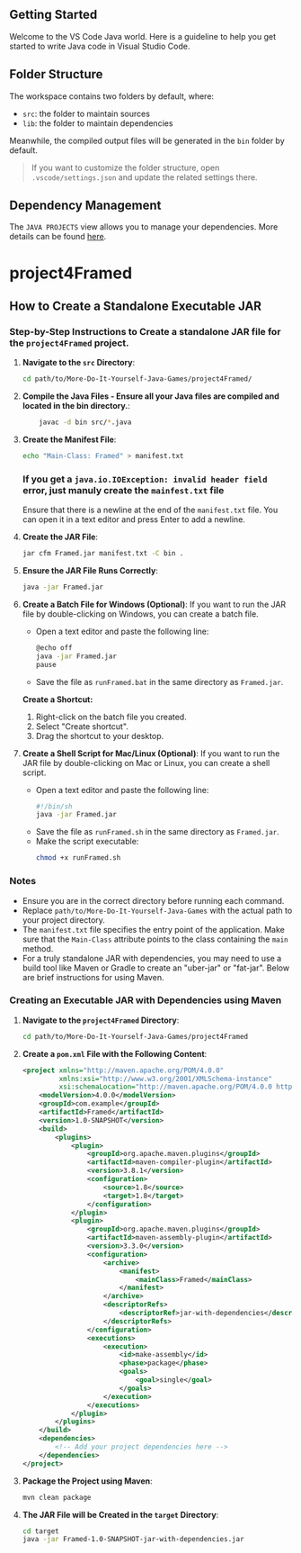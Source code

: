 ## Getting Started

Welcome to the VS Code Java world. Here is a guideline to help you get started to write Java code in Visual Studio Code.

## Folder Structure

The workspace contains two folders by default, where:

- `src`: the folder to maintain sources
- `lib`: the folder to maintain dependencies

Meanwhile, the compiled output files will be generated in the `bin` folder by default.

> If you want to customize the folder structure, open `.vscode/settings.json` and update the related settings there.

## Dependency Management

The `JAVA PROJECTS` view allows you to manage your dependencies. More details can be found [here](https://github.com/microsoft/vscode-java-dependency#manage-dependencies).


# project4Framed

## How to Create a Standalone Executable JAR

### Step-by-Step Instructions to Create a standalone JAR file for the `project4Framed` project.


1. **Navigate to the `src` Directory**:
    ```sh
    cd path/to/More-Do-It-Yourself-Java-Games/project4Framed/
    ```

2. **Compile the Java Files - Ensure all your Java files are compiled and located in the bin directory.**:
    ```sh
        javac -d bin src/*.java
    ```

3. **Create the Manifest File**:
    ```sh
    echo "Main-Class: Framed" > manifest.txt
    ```
    ### If you get a `java.io.IOException: invalid header field` error, just manuly create the `mainfest.txt` file

    Ensure that there is a newline at the end of the `manifest.txt` file. You can open it in a text editor and press Enter to add a newline.

6. **Create the JAR File**:
    ```sh
    jar cfm Framed.jar manifest.txt -C bin .
    ```

7. **Ensure the JAR File Runs Correctly**:
    ```sh
    java -jar Framed.jar
    ```

8. **Create a Batch File for Windows (Optional)**:
    If you want to run the JAR file by double-clicking on Windows, you can create a batch file.
    - Open a text editor and paste the following line:
      ```sh
      @echo off
      java -jar Framed.jar
      pause
      ```
    - Save the file as `runFramed.bat` in the same directory as `Framed.jar`.

    **Create a Shortcut:**
    1. Right-click on the batch file you created.
    2. Select "Create shortcut".
    3. Drag the shortcut to your desktop.

9. **Create a Shell Script for Mac/Linux (Optional)**:
    If you want to run the JAR file by double-clicking on Mac or Linux, you can create a shell script.
    - Open a text editor and paste the following line:
      ```sh
      #!/bin/sh
      java -jar Framed.jar
      ```
    - Save the file as `runFramed.sh` in the same directory as `Framed.jar`.
    - Make the script executable:
      ```sh
      chmod +x runFramed.sh
      ```

### Notes

- Ensure you are in the correct directory before running each command.
- Replace `path/to/More-Do-It-Yourself-Java-Games` with the actual path to your project directory.
- The `manifest.txt` file specifies the entry point of the application. Make sure that the `Main-Class` attribute points to the class containing the `main` method.
- For a truly standalone JAR with dependencies, you may need to use a build tool like Maven or Gradle to create an "uber-jar" or "fat-jar". Below are brief instructions for using Maven.

### Creating an Executable JAR with Dependencies using Maven

1. **Navigate to the `project4Framed` Directory**:
    ```sh
    cd path/to/More-Do-It-Yourself-Java-Games/project4Framed
    ```

2. **Create a `pom.xml` File with the Following Content**:
    ```xml
    <project xmlns="http://maven.apache.org/POM/4.0.0"
             xmlns:xsi="http://www.w3.org/2001/XMLSchema-instance"
             xsi:schemaLocation="http://maven.apache.org/POM/4.0.0 http://maven.apache.org/xsd/maven-4.0.0.xsd">
        <modelVersion>4.0.0</modelVersion>
        <groupId>com.example</groupId>
        <artifactId>Framed</artifactId>
        <version>1.0-SNAPSHOT</version>
        <build>
            <plugins>
                <plugin>
                    <groupId>org.apache.maven.plugins</groupId>
                    <artifactId>maven-compiler-plugin</artifactId>
                    <version>3.8.1</version>
                    <configuration>
                        <source>1.8</source>
                        <target>1.8</target>
                    </configuration>
                </plugin>
                <plugin>
                    <groupId>org.apache.maven.plugins</groupId>
                    <artifactId>maven-assembly-plugin</artifactId>
                    <version>3.3.0</version>
                    <configuration>
                        <archive>
                            <manifest>
                                <mainClass>Framed</mainClass>
                            </manifest>
                        </archive>
                        <descriptorRefs>
                            <descriptorRef>jar-with-dependencies</descriptorRef>
                        </descriptorRefs>
                    </configuration>
                    <executions>
                        <execution>
                            <id>make-assembly</id>
                            <phase>package</phase>
                            <goals>
                                <goal>single</goal>
                            </goals>
                        </execution>
                    </executions>
                </plugin>
            </plugins>
        </build>
        <dependencies>
            <!-- Add your project dependencies here -->
        </dependencies>
    </project>
    ```

3. **Package the Project using Maven**:
    ```sh
    mvn clean package
    ```

4. **The JAR File will be Created in the `target` Directory**:
    ```sh
    cd target
    java -jar Framed-1.0-SNAPSHOT-jar-with-dependencies.jar
    ```